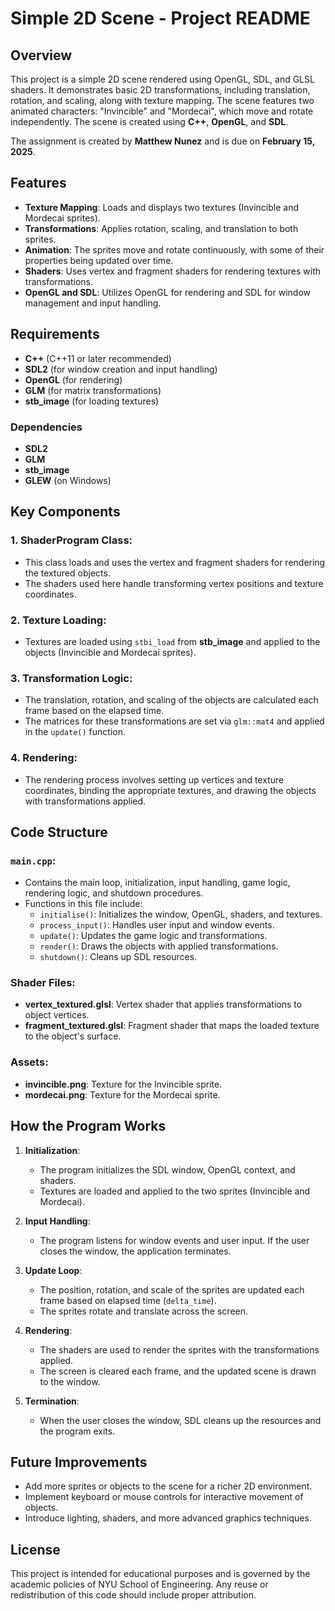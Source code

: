 # Simple 2D Scene - Project README

## Overview

This project is a simple 2D scene rendered using OpenGL, SDL, and GLSL shaders. It demonstrates basic 2D transformations, including translation, rotation, and scaling, along with texture mapping. The scene features two animated characters: "Invincible" and "Mordecai", which move and rotate independently. The scene is created using **C++**, **OpenGL**, and **SDL**. 

The assignment is created by **Matthew Nunez** and is due on **February 15, 2025**.

## Features
- **Texture Mapping**: Loads and displays two textures (Invincible and Mordecai sprites).
- **Transformations**: Applies rotation, scaling, and translation to both sprites.
- **Animation**: The sprites move and rotate continuously, with some of their properties being updated over time.
- **Shaders**: Uses vertex and fragment shaders for rendering textures with transformations.
- **OpenGL and SDL**: Utilizes OpenGL for rendering and SDL for window management and input handling.

## Requirements

- **C++** (C++11 or later recommended)
- **SDL2** (for window creation and input handling)
- **OpenGL** (for rendering)
- **GLM** (for matrix transformations)
- **stb_image** (for loading textures)

### Dependencies

- **SDL2**
- **GLM**
- **stb_image**
- **GLEW** (on Windows)

## Key Components

### 1. **ShaderProgram Class**:
   - This class loads and uses the vertex and fragment shaders for rendering the textured objects.
   - The shaders used here handle transforming vertex positions and texture coordinates.

### 2. **Texture Loading**:
   - Textures are loaded using `stbi_load` from **stb_image** and applied to the objects (Invincible and Mordecai sprites).

### 3. **Transformation Logic**:
   - The translation, rotation, and scaling of the objects are calculated each frame based on the elapsed time.
   - The matrices for these transformations are set via `glm::mat4` and applied in the `update()` function.

### 4. **Rendering**:
   - The rendering process involves setting up vertices and texture coordinates, binding the appropriate textures, and drawing the objects with transformations applied.

## Code Structure

### `main.cpp`:
   - Contains the main loop, initialization, input handling, game logic, rendering logic, and shutdown procedures.
   - Functions in this file include:
     - `initialise()`: Initializes the window, OpenGL, shaders, and textures.
     - `process_input()`: Handles user input and window events.
     - `update()`: Updates the game logic and transformations.
     - `render()`: Draws the objects with applied transformations.
     - `shutdown()`: Cleans up SDL resources.

### Shader Files:
- **vertex_textured.glsl**: Vertex shader that applies transformations to object vertices.
- **fragment_textured.glsl**: Fragment shader that maps the loaded texture to the object's surface.

### Assets:
- **invincible.png**: Texture for the Invincible sprite.
- **mordecai.png**: Texture for the Mordecai sprite.

## How the Program Works

1. **Initialization**:
   - The program initializes the SDL window, OpenGL context, and shaders.
   - Textures are loaded and applied to the two sprites (Invincible and Mordecai).
   
2. **Input Handling**:
   - The program listens for window events and user input. If the user closes the window, the application terminates.

3. **Update Loop**:
   - The position, rotation, and scale of the sprites are updated each frame based on elapsed time (`delta_time`).
   - The sprites rotate and translate across the screen.

4. **Rendering**:
   - The shaders are used to render the sprites with the transformations applied.
   - The screen is cleared each frame, and the updated scene is drawn to the window.

5. **Termination**:
   - When the user closes the window, SDL cleans up the resources and the program exits.

## Future Improvements
- Add more sprites or objects to the scene for a richer 2D environment.
- Implement keyboard or mouse controls for interactive movement of objects.
- Introduce lighting, shaders, and more advanced graphics techniques.

## License

This project is intended for educational purposes and is governed by the academic policies of NYU School of Engineering. Any reuse or redistribution of this code should include proper attribution.
